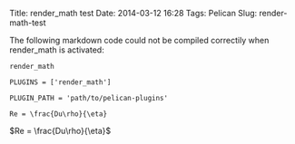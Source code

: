 Title: render_math test
Date: 2014-03-12 16:28
Tags: Pelican
Slug: render-math-test

The following markdown code could not be compiled correctily when render_math is activated:

`render_math`

``PLUGINS = ['render_math']``

    PLUGIN_PATH = 'path/to/pelican-plugins'



`Re = \frac{Du\rho}{\eta}`

$Re = \frac{Du\rho}{\eta}$
